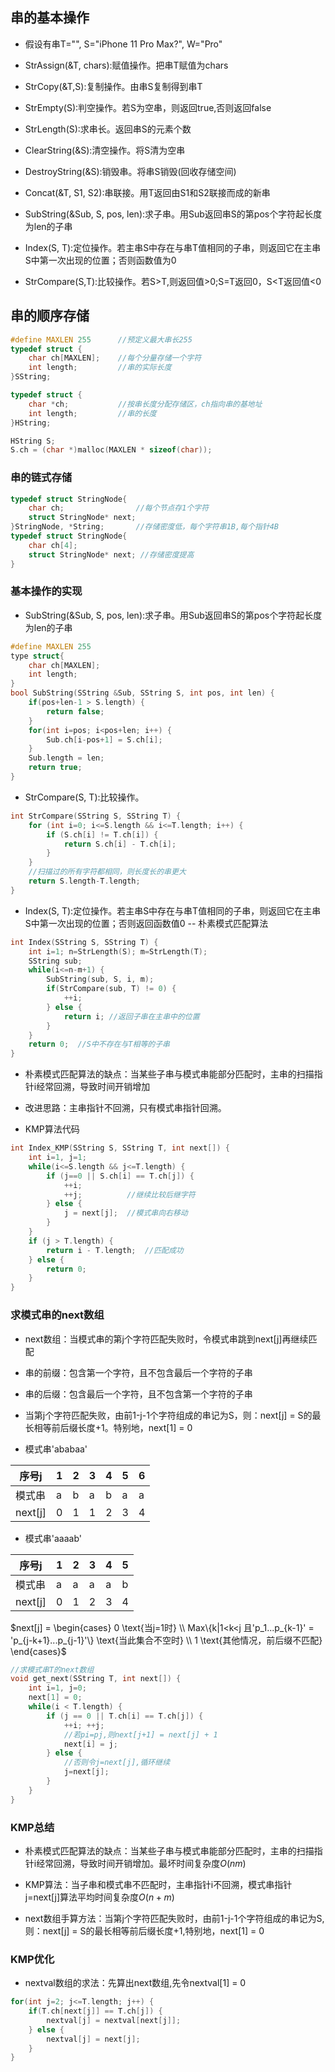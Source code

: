 ## 串的基本操作

- 假设有串T="", S="iPhone 11 Pro Max?", W="Pro"

- StrAssign(&T, chars):赋值操作。把串T赋值为chars

- StrCopy(&T,S):复制操作。由串S复制得到串T

- StrEmpty(S):判空操作。若S为空串，则返回true,否则返回false

- StrLength(S):求串长。返回串S的元素个数

- ClearString(&S):清空操作。将S清为空串

- DestroyString(&S):销毁串。将串S销毁(回收存储空间)

- Concat(&T, S1, S2):串联接。用T返回由S1和S2联接而成的新串

- SubString(&Sub, S, pos, len):求子串。用Sub返回串S的第pos个字符起长度为len的子串

- Index(S, T):定位操作。若主串S中存在与串T值相同的子串，则返回它在主串S中第一次出现的位置；否则函数值为0

- StrCompare(S,T):比较操作。若S>T,则返回值>0;S=T返回0，S<T返回值<0

## 串的顺序存储

```cpp
#define MAXLEN 255      //预定义最大串长255
typedef struct {
    char ch[MAXLEN];    //每个分量存储一个字符
    int length;         //串的实际长度
}SString;

typedef struct {
    char *ch;           //按串长度分配存储区，ch指向串的基地址
    int length;         //串的长度
}HString;

HString S;
S.ch = (char *)malloc(MAXLEN * sizeof(char));
```

### 串的链式存储

```cpp
typedef struct StringNode{
    char ch;                //每个节点存1个字符
    struct StringNode* next;
}StringNode, *String;       //存储密度低，每个字符串1B,每个指针4B
typedef struct StringNode{
    char ch[4];
    struct StringNode* next; //存储密度提高
}
```

### 基本操作的实现

- SubString(&Sub, S, pos, len):求子串。用Sub返回串S的第pos个字符起长度为len的子串

```cpp
#define MAXLEN 255
type struct{
    char ch[MAXLEN];
    int length;
}
bool SubString(SString &Sub, SString S, int pos, int len) {
    if(pos+len-1 > S.length) {
        return false;
    }
    for(int i=pos; i<pos+len; i++) {
        Sub.ch[i-pos+1] = S.ch[i];
    }
    Sub.length = len;
    return true;
}
```

- StrCompare(S, T):比较操作。

```cpp
int StrCompare(SString S, SString T) {
    for (int i=0; i<=S.length && i<=T.length; i++) {
        if (S.ch[i] != T.ch[i]) {
            return S.ch[i] - T.ch[i];
        }
    }
    //扫描过的所有字符都相同，则长度长的串更大
    return S.length-T.length;
}
```

- Index(S, T):定位操作。若主串S中存在与串T值相同的子串，则返回它在主串S中第一次出现的位置；否则返回函数值0 -- 朴素模式匹配算法

```cpp
int Index(SString S, SString T) {
    int i=1; n=StrLength(S); m=StrLength(T);
    SString sub; 
    while(i<=n-m+1) {
        SubString(sub, S, i, m);
        if(StrCompare(sub, T) != 0) {
            ++i;
        } else {
            return i; //返回子串在主串中的位置
        }
    }
    return 0;  //S中不存在与T相等的子串
}
```

- 朴素模式匹配算法的缺点：当某些子串与模式串能部分匹配时，主串的扫描指针i经常回溯，导致时间开销增加

- 改进思路：主串指针不回溯，只有模式串指针回溯。

- KMP算法代码

```cpp
int Index_KMP(SString S, SString T, int next[]) {
    int i=1, j=1;
    while(i<=S.length && j<=T.length) {
        if (j==0 || S.ch[i] == T.ch[j]) {
            ++i;
            ++j;          //继续比较后继字符
        } else {
            j = next[j];  //模式串向右移动
        }
    }
    if (j > T.length) {
        return i - T.length;  //匹配成功
    } else {
        return 0;
    }
}
```

### 求模式串的next数组

- next数组：当模式串的第j个字符匹配失败时，令模式串跳到next[j]再继续匹配

- 串的前缀：包含第一个字符，且不包含最后一个字符的子串

- 串的后缀：包含最后一个字符，且不包含第一个字符的子串

- 当第j个字符匹配失败，由前1-j-1个字符组成的串记为S，则：next[j] = S的最长相等前后缀长度+1。特别地，next[1] = 0

- 模式串'ababaa'

| 序号j     | 1   | 2   | 3   | 4   | 5   | 6   |
| ------- | --- | --- | --- | --- | --- | --- |
| 模式串     | a   | b   | a   | b   | a   | a   |
| next[j] | 0   | 1   | 1   | 2   | 3   | 4   |

- 模式串'aaaab'

| 序号j     | 1   | 2   | 3   | 4   | 5   |
| ------- | --- | --- | --- | --- | --- |
| 模式串     | a   | a   | a   | a   | b   |
| next[j] | 0   | 1   | 2   | 3   | 4   |

$next[j] = \begin{cases} 0 \text{当j=1时} \\ Max\{k|1<k<j 且'p_1...p_{k-1}' = 'p_{j-k+1}...p_{j-1}'\}  \text{当此集合不空时} \\ 1 \text{其他情况，前后缀不匹配} \end{cases}$

```cpp
//求模式串T的next数组
void get_next(SString T, int next[]) {
    int i=1, j=0;
    next[1] = 0;
    while(i < T.length) {
        if (j == 0 || T.ch[i] == T.ch[j]) {
            ++i; ++j;
            //若pi=pj,则next[j+1] = next[j] + 1
            next[i] = j;
        } else {
            //否则令j=next[j],循环继续
            j=next[j];
        }
    }
}
```

### KMP总结

- 朴素模式匹配算法的缺点：当某些子串与模式串能部分匹配时，主串的扫描指针i经常回溯，导致时间开销增加。最坏时间复杂度$O(nm)$

- KMP算法：当子串和模式串不匹配时，主串指针i不回溯，模式串指针j=next[j]算法平均时间复杂度$O(n+m)$

- next数组手算方法：当第j个字符匹配失败时，由前1-j-1个字符组成的串记为S,则：next[j] = S的最长相等前后缀长度+1,特别地，next[1] = 0

### KMP优化

- nextval数组的求法：先算出next数组,先令nextval[1] = 0

```cpp
for(int j=2; j<=T.length; j++) {
    if(T.ch[next[j]] == T.ch[j]) {
        nextval[j] = nextval[next[j]];
    } else {
        nextval[j] = next[j];
    }
}
```
